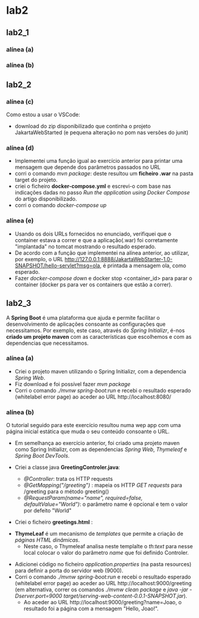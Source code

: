 # lab2

## lab2_1
### alínea (a)
### alínea (b)

## lab2_2
### alínea (c)
Como estou a usar o VSCode:
* download do zip disponibilizado que continha o projeto JakartaWebStarted (e pequena alteração no pom nas versões do junit)

### alínea (d)
* Implementei uma função igual ao exercício anterior para printar uma mensagem que depende dos parâmetros passados no URL
* corri o comando *mvn package*: deste resultou um **ficheiro .war** na pasta target do projeto.
* criei o ficheiro **docker-compose.yml** e escrevi-o com base nas indicações dadas no passo *Run the application using Docker Compose* do artigo disponibilizado.
* corri o comando *docker-compose up*

### alínea (e)
* Usando os dois URLs fornecidos no enunciado, verifiquei que o container estava a correr e que a aplicação(.war) foi corretamente "implantada" no tomcat mostrando o resultado esperado.
* De acordo com a função que implementei na alínea anterior, ao utilizar, por exemplo, o URL http://127.0.0.1:8888/JakartaWebStarter-1.0-SNAPSHOT/hello-servlet?msg=ola, é printada a mensagem ola, como esperado.
* Fazer *docker-compose down* e docker stop <container_id> para parar o container (docker ps para ver os containers que estão a correr).

## lab2_3
A **Spring Boot** é uma plataforma que ajuda e permite facilitar o desenvolvimento de aplicações consoante as configurações que necessitamos. Por exemplo, este caso, através do *Spring Initializr*, é-nos **criado um projeto maven** com as características que escolhemos e com as dependencias que necessitamos.
### alínea (a)
* Criei o projeto maven utilizando o Spring Initializr, com a dependencia *Spring Web*.
* Fiz download e foi possível fazer *mvn package*
* Corri o comando *./mvnw spring-boot:run* e recebi o resultado esperado (whitelabel error page) ao aceder ao URL http://localhost:8080/

### alínea (b)
O tutorial seguido para este exercício resultou numa wep app com uma página inicial estática que muda o seu conteúdo consoante o URL.
* Em semelhança ao exercício anterior, foi criado uma projeto maven como Spring Initializr, com as dependencias *Spring Web*, *Thymeleaf* e *Spring Boot DevTools*.
* Criei a classe java **GreetingControler.java**:
    - *@Controller*: trata os HTTP requests
    - *@GetMapping("/greeting")* : mapeia os HTTP *GET requests* para /greeting para o método greeting() 
    - *@RequestParam(name="name", required=false, defaultValue="World")*: o parâmetro name é opcional e tem o valor por defeito "World"

* Criei o ficheiro **greetings.html** : 
- **ThymeLeaf** é um mecanismo de *templates* que permite a criação de *páginas HTML dinâmicas*.
    - Neste caso, o Thymeleaf analisa neste templalte o *th:text* para nesse local colocar o valor do parâmetro *name* que foi definido Controler.

* Adicionei código no ficheiro *application.properties* (na pasta resources) para definir a porta do servidor web (9000).
* Corri o comando *./mvnw spring-boot:run* e recebi o resultado esperado (whitelabel error page) ao aceder ao URL http://localhost:9000/greeting (em alternativa, correr os comandos *./mvnw clean package* e *java -jar -Dserver.port=9000 target/serving-web-content-0.0.1-SNAPSHOT.jar*).
    - Ao aceder ao URL http://localhost:9000/greeting?name=Joao, o resultado foi a página com a mensagem "Hello, Joao!".


